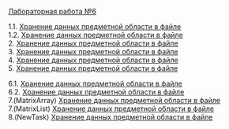 <a href="https://vk.com/doc-78641724_368829398?hash=49a37f567d4707cfe9&dl=f5caf9ca74dd6749ab">Лабораторная работа №6</a>

1.1. <a href="https://github.com/Maxim22052002/Lab9/tree/master/Number1.1(9)">Хранение данных предметной области в файле</a>  
1.2. <a href="https://github.com/Maxim22052002/Lab9/tree/master/Number1.2(9)">Хранение данных предметной области в файле</a>  
2. <a href="https://github.com/Maxim22052002/Lab9/tree/master/Number2(9)">Хранение данных предметной области в файле</a>  
3. <a href="https://github.com/Maxim22052002/Lab9/tree/master/Number3(9)">Хранение данных предметной области в файле</a>  
4. <a href="https://github.com/Maxim22052002/Lab9/tree/master/Number4(9)">Хранение данных предметной области в файле</a>               
5. <a href="https://github.com/Maxim22052002/Lab9/tree/master/Number5(9)">Хранение данных предметной области в файле</a>

6.1. <a href="https://github.com/Maxim22052002/Lab9/tree/master/Number6.1(9)">Хранение данных предметной области в файле</a>  
6.2. <a href="https://github.com/Maxim22052002/Lab9/tree/master/Number6.2(9)">Хранение данных предметной области в файле</a>  
7.(MatrixArray) <a href="https://github.com/Maxim22052002/Lab9/tree/master/HomeTask(MatrixArray)">Хранение данных предметной области в файле</a>  
7.(MatrixList) <a href="https://github.com/Maxim22052002/Lab9/tree/master/HomeWork(MatrixList)">Хранение данных предметной области в файле</a>  
8.(NewTask) <a href="https://github.com/Maxim22052002/Lab9/tree/master/Number(NewTask)">Хранение данных предметной области в файле</a>
